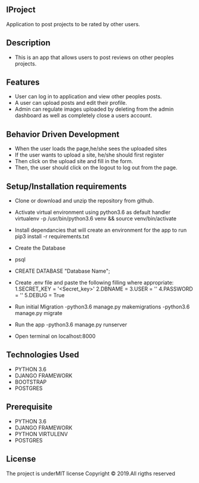 ## IProject

Application to post projects to be rated by other users.


## Description

* This is an app that allows users to post reviews on other peoples projects.

## Features

* User can log in to application and view other peoples posts.
* A user can upload posts and edit their profile.
* Admin can regulate images uploaded by deleting from the admin dashboard as well as completely close a users account.

## Behavior Driven Development

* When the user loads the page,he/she sees the uploaded sites
* If the user wants to upload a site, he/she should first register
* Then click on the upload site and fill in the form.
* Then, the user should click on the logout to log out from the page.

## Setup/Installation requirements

* Clone or download and unzip the repository from github.

* Activate virtual environment using python3.6 as default handler virtualenv -p /usr/bin/python3.6 venv && source venv/bin/activate

* Install dependancies that will create an environment for the app to run pip3 install -r requirements.txt

* Create the Database

* psql
* CREATE DATABASE "Database Name";
* Create .env file and paste the following filling where appropriate:
1.SECRET_KEY = '<Secret_key>' 2.DBNAME = 3.USER = '' 4.PASSWORD = '' 5.DEBUG = True

* Run initial Migration -python3.6 manage.py makemigrations -python3.6 manage.py migrate

* Run the app -python3.6 manage.py runserver

* Open terminal on localhost:8000

## Technologies Used

* PYTHON 3.6
* DJANGO FRAMEWORK
* BOOTSTRAP
* POSTGRES

## Prerequisite

* PYTHON 3.6
* DJANGO FRAMEWORK
* PYTHON VIRTULENV
* POSTGRES


## License
The project is underMIT license Copyright © 2019.All rigths reserved